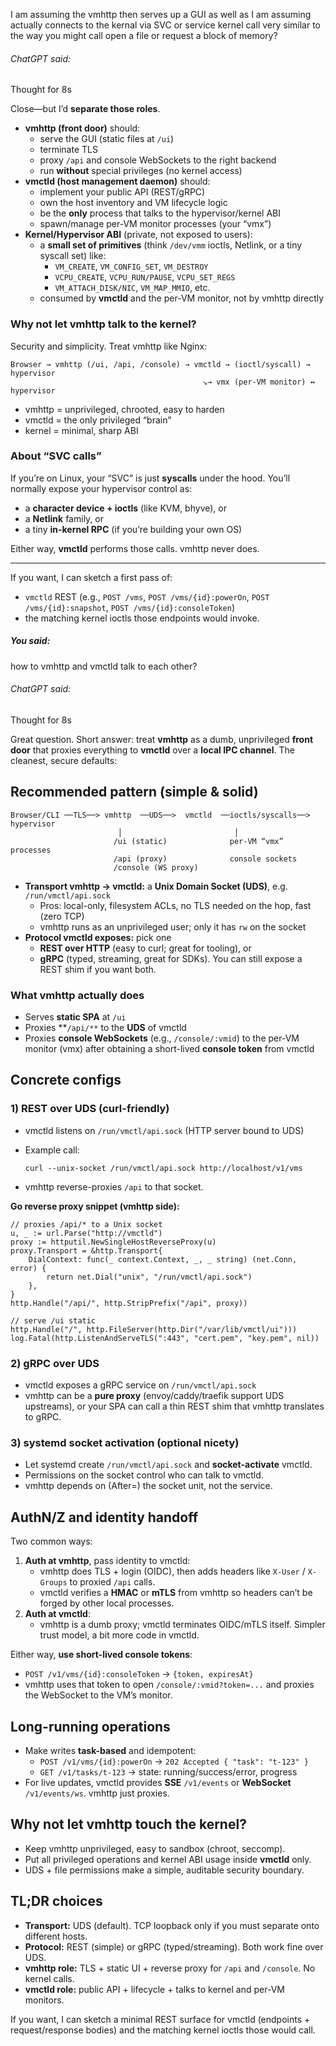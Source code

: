 I am assuming the vmhttp then serves up a GUI as well as I am assuming actually connects to the kernal via SVC or service kernel call very similar to the way you might call open a file or request a block of memory?

###### ChatGPT said:

Thought for 8s

Close—but I’d **separate those roles**.

- **vmhttp (front door)** should:
  - serve the GUI (static files at `/ui`)
  - terminate TLS
  - proxy `/api` and console WebSockets to the right backend
  - run **without** special privileges (no kernel access)
- **vmctld (host management daemon)** should:
  - implement your public API (REST/gRPC)
  - own the host inventory and VM lifecycle logic
  - be the **only** process that talks to the hypervisor/kernel ABI
  - spawn/manage per-VM monitor processes (your “vmx”)
- **Kernel/Hypervisor ABI** (private, not exposed to users):
  - a **small set of primitives** (think `/dev/vmm` ioctls, Netlink, or a tiny syscall set) like:
    - `VM_CREATE`, `VM_CONFIG_SET`, `VM_DESTROY`
    - `VCPU_CREATE`, `VCPU_RUN/PAUSE`, `VCPU_SET_REGS`
    - `VM_ATTACH_DISK/NIC`, `VM_MAP_MMIO`, etc.
  - consumed by **vmctld** and the per-VM monitor, not by vmhttp directly

### Why not let vmhttp talk to the kernel?

Security and simplicity. Treat vmhttp like Nginx:

```
Browser → vmhttp (/ui, /api, /console) → vmctld → (ioctl/syscall) → hypervisor
                                           ↘→ vmx (per-VM monitor) ↔ hypervisor
```

- vmhttp = unprivileged, chrooted, easy to harden
- vmctld = the only privileged “brain”
- kernel = minimal, sharp ABI

### About “SVC calls”

If you’re on Linux, your “SVC” is just **syscalls** under the hood. You’ll normally expose your hypervisor control as:

- a **character device + ioctls** (like KVM, bhyve), or
- a **Netlink** family, or
- a tiny **in-kernel RPC** (if you’re building your own OS)

Either way, **vmctld** performs those calls. vmhttp never does.

------

If you want, I can sketch a first pass of:

- `vmctld` REST (e.g., `POST /vms`, `POST /vms/{id}:powerOn`, `POST /vms/{id}:snapshot`, `POST /vms/{id}:consoleToken`)
- the matching kernel ioctls those endpoints would invoke.

##### You said:

how to vmhttp and vmctld talk to each other?

###### ChatGPT said:

Thought for 8s

Great question. Short answer: treat **vmhttp** as a dumb, unprivileged **front door** that proxies everything to **vmctld** over a **local IPC channel**. The cleanest, secure defaults:

## Recommended pattern (simple & solid)

```
Browser/CLI ──TLS──> vmhttp  ──UDS──>  vmctld  ──ioctls/syscalls──> hypervisor
                        │                         │
                       /ui (static)              per-VM “vmx” processes
                       /api (proxy)              console sockets
                       /console (WS proxy)
```

- **Transport vmhttp → vmctld:** a **Unix Domain Socket (UDS)**, e.g. `/run/vmctl/api.sock`
  - Pros: local-only, filesystem ACLs, no TLS needed on the hop, fast (zero TCP)
  - vmhttp runs as an unprivileged user; only it has `rw` on the socket
- **Protocol vmctld exposes:** pick one
  - **REST over HTTP** (easy to curl; great for tooling), or
  - **gRPC** (typed, streaming, great for SDKs). You can still expose a REST shim if you want both.

### What vmhttp actually does

- Serves **static SPA** at `/ui`
- Proxies **`/api/**` to the **UDS** of vmctld
- Proxies **console WebSockets** (e.g., `/console/:vmid`) to the per-VM monitor (vmx) after obtaining a short-lived **console token** from vmctld

## Concrete configs

### 1) REST over UDS (curl-friendly)

- vmctld listens on `/run/vmctl/api.sock` (HTTP server bound to UDS)

- Example call:

  ```
  curl --unix-socket /run/vmctl/api.sock http://localhost/v1/vms
  ```

- vmhttp reverse-proxies `/api` to that socket.

**Go reverse proxy snippet (vmhttp side):**

```
// proxies /api/* to a Unix socket
u, _ := url.Parse("http://vmctld")
proxy := httputil.NewSingleHostReverseProxy(u)
proxy.Transport = &http.Transport{
    DialContext: func(_ context.Context, _, _ string) (net.Conn, error) {
        return net.Dial("unix", "/run/vmctl/api.sock")
    },
}
http.Handle("/api/", http.StripPrefix("/api", proxy))

// serve /ui static
http.Handle("/", http.FileServer(http.Dir("/var/lib/vmctl/ui")))
log.Fatal(http.ListenAndServeTLS(":443", "cert.pem", "key.pem", nil))
```

### 2) gRPC over UDS

- vmctld exposes a gRPC service on `/run/vmctl/api.sock`
- vmhttp can be a **pure proxy** (envoy/caddy/traefik support UDS upstreams), or your SPA can call a thin REST shim that vmhttp translates to gRPC.

### 3) systemd socket activation (optional nicety)

- Let systemd create `/run/vmctl/api.sock` and **socket-activate** vmctld.
- Permissions on the socket control who can talk to vmctld.
- vmhttp depends on (After=) the socket unit, not the service.

## AuthN/Z and identity handoff

Two common ways:

1. **Auth at vmhttp**, pass identity to vmctld:
   - vmhttp does TLS + login (OIDC), then adds headers like `X-User` / `X-Groups` to proxied `/api` calls.
   - vmctld verifies a **HMAC** or **mTLS** from vmhttp so headers can’t be forged by other local processes.
2. **Auth at vmctld**:
   - vmhttp is a dumb proxy; vmctld terminates OIDC/mTLS itself. Simpler trust model, a bit more code in vmctld.

Either way, **use short-lived console tokens**:

- `POST /v1/vms/{id}:consoleToken` → `{token, expiresAt}`
- vmhttp uses that token to open `/console/:vmid?token=...` and proxies the WebSocket to the VM’s monitor.

## Long-running operations

- Make writes **task-based** and idempotent:
  - `POST /v1/vms/{id}:powerOn` → `202 Accepted { "task": "t-123" }`
  - `GET /v1/tasks/t-123` → state: running/success/error, progress
- For live updates, vmctld provides **SSE** `/v1/events` or **WebSocket** `/v1/events/ws`. vmhttp just proxies.

## Why not let vmhttp touch the kernel?

- Keep vmhttp unprivileged, easy to sandbox (chroot, seccomp).
- Put all privileged operations and kernel ABI usage inside **vmctld** only.
- UDS + file permissions make a simple, auditable security boundary.

## TL;DR choices

- **Transport:** UDS (default). TCP loopback only if you must separate onto different hosts.
- **Protocol:** REST (simple) or gRPC (typed/streaming). Both work fine over UDS.
- **vmhttp role:** TLS + static UI + reverse proxy for `/api` and `/console`. No kernel calls.
- **vmctld role:** public API + lifecycle + talks to kernel and per-VM monitors.

If you want, I can sketch a minimal REST surface for vmctld (endpoints + request/response bodies) and the matching kernel ioctls those would call.